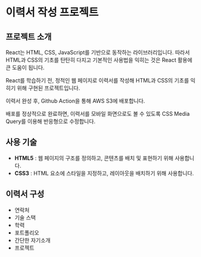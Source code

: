 # 이력서 작성 프로젝트


## 프로젝트 소개
React는 HTML, CSS, JavaScript를 기반으로 동작하는 라이브러리입니다.
따라서 HTML과 CSS의 기초를 탄탄히 다지고 기본적인 사용법을 익히는 것은 React 활용에 큰 도움이 됩니다.

React를 학습하기 전, 정적인 웹 페이지로 이력서를 작성해 HTML과 CSS의 기초를 익히기 위해 구현된 프로젝트입니다.

이력서 완성 후, Github Action을 통해 AWS S3에 배포합니다.

배포를 정상적으로 완료하면, 이력서를 모바일 화면으로도 볼 수 있도록 CSS Media Query를 이용해 반응형으로 수정합니다.


## 사용 기술
- **HTML5** : 웹 페이지의 구조를 정의하고, 콘텐츠를 배치 및 표현하기 위해 사용합니다.
- **CSS3** : HTML 요소에 스타일을 지정하고, 레이아웃을 배치하기 위해 사용합니다. 


## 이력서 구성
- 연락처
- 기술 스택
- 학력
- 포트폴리오
- 간단한 자기소개
- 프로젝트
